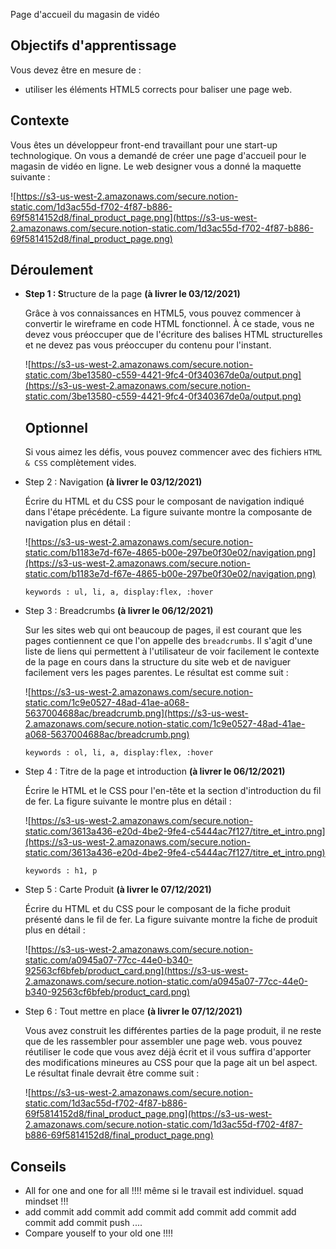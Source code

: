 Page d'accueil du magasin de vidéo


## Objectifs d'apprentissage

Vous devez être en mesure de :

- utiliser les éléments HTML5 corrects pour baliser une page web.

## Contexte

Vous êtes un développeur front-end travaillant pour une start-up technologique. On vous a demandé de créer une page d'accueil pour le magasin de vidéo en ligne. Le web designer vous a donné la maquette suivante :

![https://s3-us-west-2.amazonaws.com/secure.notion-static.com/1d3ac55d-f702-4f87-b886-69f5814152d8/final_product_page.png](https://s3-us-west-2.amazonaws.com/secure.notion-static.com/1d3ac55d-f702-4f87-b886-69f5814152d8/final_product_page.png)

## Déroulement

- **Step 1 : S**tructure de la page **(à livrer le 03/12/2021)**
    
    Grâce à vos connaissances en HTML5, vous pouvez commencer à convertir le wireframe en code HTML fonctionnel. À ce stade, vous ne devez vous préoccuper que de l'écriture des balises HTML structurelles et ne devez pas vous préoccuper du contenu pour l'instant.
    
    ![https://s3-us-west-2.amazonaws.com/secure.notion-static.com/3be13580-c559-4421-9fc4-0f340367de0a/output.png](https://s3-us-west-2.amazonaws.com/secure.notion-static.com/3be13580-c559-4421-9fc4-0f340367de0a/output.png)
    
    ## Optionnel
    
    Si vous aimez les défis, vous pouvez commencer avec des fichiers `HTML & CSS` complètement vides.
    
- Step 2 : Navigation **(à livrer le 03/12/2021)**
    
    Écrire du HTML et du CSS pour le composant de navigation indiqué dans l'étape précédente. La figure suivante montre la composante de navigation plus en détail :
    
    ![https://s3-us-west-2.amazonaws.com/secure.notion-static.com/b1183e7d-f67e-4865-b00e-297be0f30e02/navigation.png](https://s3-us-west-2.amazonaws.com/secure.notion-static.com/b1183e7d-f67e-4865-b00e-297be0f30e02/navigation.png)
    
    `keywords : ul, li, a, display:flex, :hover` 
    
- Step 3 : Breadcrumbs **(à livrer le 06/12/2021)**
    
    Sur les sites web qui ont beaucoup de pages, il est courant que les pages contiennent ce que l'on appelle des `breadcrumbs`. Il s'agit d'une liste de liens qui permettent à l'utilisateur de voir facilement le contexte de la page en cours dans la structure du site web et de naviguer facilement vers les pages parentes. Le résultat est comme suit :
    
    ![https://s3-us-west-2.amazonaws.com/secure.notion-static.com/1c9e0527-48ad-41ae-a068-5637004688ac/breadcrumb.png](https://s3-us-west-2.amazonaws.com/secure.notion-static.com/1c9e0527-48ad-41ae-a068-5637004688ac/breadcrumb.png)
    
    `keywords : ol, li, a, display:flex, :hover` 
    
- Step 4 : Titre de la page et introduction **(à livrer le 06/12/2021)**
    
    Écrire le HTML et le CSS pour l'en-tête et la section d'introduction du fil de fer. La figure suivante le montre plus en détail :
    
    ![https://s3-us-west-2.amazonaws.com/secure.notion-static.com/3613a436-e20d-4be2-9fe4-c5444ac7f127/titre_et_intro.png](https://s3-us-west-2.amazonaws.com/secure.notion-static.com/3613a436-e20d-4be2-9fe4-c5444ac7f127/titre_et_intro.png)
    
    `keywords : h1, p` 
    
- Step 5 :  Carte Produit **(à livrer le 07/12/2021)**
    
    Écrire du HTML et du CSS pour le composant de la fiche produit présenté dans le fil de fer. La figure suivante montre la fiche de produit plus en détail :
    
    ![https://s3-us-west-2.amazonaws.com/secure.notion-static.com/a0945a07-77cc-44e0-b340-92563cf6bfeb/product_card.png](https://s3-us-west-2.amazonaws.com/secure.notion-static.com/a0945a07-77cc-44e0-b340-92563cf6bfeb/product_card.png)
    
- Step 6 : Tout mettre en place **(à livrer le 07/12/2021)**
    
    Vous avez construit les différentes parties de la page produit, il ne reste que de les rassembler pour assembler une page web. vous pouvez réutiliser le code que vous avez déjà écrit et il vous suffira d'apporter des modifications mineures au CSS pour que la page ait un bel aspect. Le résultat finale devrait être comme suit : 
    
    ![https://s3-us-west-2.amazonaws.com/secure.notion-static.com/1d3ac55d-f702-4f87-b886-69f5814152d8/final_product_page.png](https://s3-us-west-2.amazonaws.com/secure.notion-static.com/1d3ac55d-f702-4f87-b886-69f5814152d8/final_product_page.png)
    

## Conseils

- All for one and one for all !!!! même si le travail est individuel. squad mindset !!!
- add commit add commit add commit add commit add commit add commit add commit push ....
- Compare youself to your old one !!!!